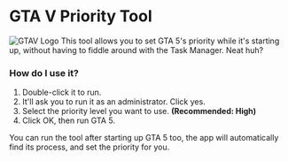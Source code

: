 # GTA V Priority Tool
![GTAV Logo](https://vignette.wikia.nocookie.net/gtawiki/images/6/61/Grand_Theft_Auto_V_Logo.png)
This tool allows you to set GTA 5's priority while it's starting up, without having to fiddle around with the Task Manager.
Neat huh?

### How do I use it?
1. Double-click it to run.
2. It'll ask you to run it as an administrator. Click yes.
3. Select the priority level you want to use. **(Recommended: High)**
4. Click OK, then run GTA 5.

You can run the tool after starting up GTA 5 too, the app will automatically find its process, and set the priority for you.